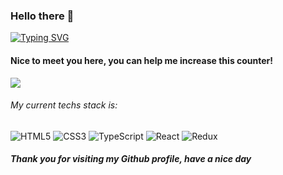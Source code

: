 ### Hello there 👋

[![Typing SVG](https://readme-typing-svg.demolab.com?font=Fira+Code&pause=1000&multiline=true&width=700&lines=My+name+is+Svyatoslav%2C+I'+m+a+Frontend+Developer)](https://git.io/typing-svg)

#### Nice to meet you here, you can help me increase this counter!  
![](https://komarev.com/ghpvc/?username=valr0lipsk)

###### My current techs stack is: 

![HTML5](https://img.shields.io/badge/html5-%23E34F26.svg?style=for-the-badge&logo=html5&logoColor=white) ![CSS3](https://img.shields.io/badge/css3-%231572B6.svg?style=for-the-badge&logo=css3&logoColor=white) ![TypeScript](https://img.shields.io/badge/typescript-%23007ACC.svg?style=for-the-badge&logo=typescript&logoColor=white) ![React](https://img.shields.io/badge/react-%2320232a.svg?style=for-the-badge&logo=react&logoColor=%2361DAFB) 	![Redux](https://img.shields.io/badge/redux-%23593d88.svg?style=for-the-badge&logo=redux&logoColor=white)

##### Thank you for visiting my Github profile, have a nice day
